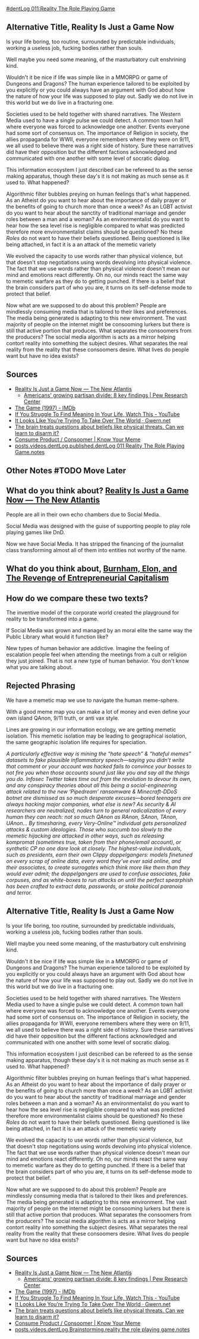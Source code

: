 [#dentLog 011:Reality The Role Playing Game](https://odysee.com/@dentropicPortal:1/dentLog011:b)

## Alternative Title, Reality Is Just a Game Now

Is your life boring, too routine, surrounded by predictable individuals, working a useless job, fucking bodies rather than souls.

Well maybe you need some meaning, of the masturbatory cult enshrining kind.

Wouldn't it be nice if life was simple like in a MMORPG or game of Dungeons and Dragons? The human experience tailored to be exploited by you explicitly or you could always have an argument with God about how the nature of how your life was supposed to play out. Sadly we do not live in this world but we do live in a fracturing one.

Societies used to be held together with shared narratives. The Western Media used to have a single pulse we could detect. A common town hall where everyone was forced to acknowledge one another. Events everyone had some sort of consensus on. The importance of Religion in society, the allies propaganda for WWII, everyone remembers where they were on 9/11, we all used to believe there was a right side of history. Sure these narratives did have their opposition but the different factions acknowledged and communicated with one another with some level of socratic dialog.

This information ecosystem I just described can be refereed to as the sense making apparatus, though these day's it is not making as much sense as it used to. What happened?

Algorithmic filter bubbles preying on human feelings that's what happened. As an Atheist do you want to hear about the importance of daily prayer or the benefits of going to church more than once a week? As an LGBT activist do you want to hear about the sanctity of traditional marriage and gender roles between a man and a woman? As an environmentalist do you want to hear how the sea level rise is negligible compared to what was predicted therefore more environmentalist claims should be questioned? No these *Roles* do not want to have their beliefs questioned. Being questioned is like being attached, in fact it is a an attack of the memetic variety

We evolved the capacity to use words rather than physical violence, but that doesn't stop negotiations using words devolving into physical violence. The fact that we use words rather than physical violence doesn't mean our mind and emotions react differently. Oh no, our minds react the same way to memetic warfare as they do to getting punched. If there is a belief that the brain considers part of who you are, it turns on its self-defense mode to protect that belief.

Now what are we supposed to do about this problem? People are mindlessly consuming media that is tailored to their likes and preferences. The media being generated is adapting to this new environment. The vast majority of people on the internet might be consooming lurkers but there is still that active portion that produces. What separates the consoomers from the producers? The social media algorithm is acts as a mirror helping contort reality into something the subject desires. What separates the real reality from the reality that these consoomers desire. What lives do people want but have no idea exists?

## Sources

* [Reality Is Just a Game Now — The New Atlantis](https://hyp.is/0vzgnEhJEe203a9c3x2Z7Q/www.thenewatlantis.com/publications/reality-is-just-a-game-now)
  * [Americans' growing partisan divide: 8 key findings | Pew Research Center](https://www.pewresearch.org/fact-tank/2017/10/05/takeaways-on-americans-growing-partisan-divide-over-political-values/)
* [The Game (1997) - IMDb](https://www.imdb.com/title/tt0119174/)
* [If You Struggle To Find Meaning In Your Life, Watch This - YouTube](https://www.youtube.com/watch?v=sLLyWBySGwg)
* [It Looks Like You’re Trying To Take Over The World · Gwern.net](https://www.gwern.net/fiction/Clippy)
* [The brain treats questions about beliefs like physical threats. Can we learn to disarm it?](https://hyp.is/i3_cWkpDEe2jnOtP5Zp7rQ/massivesci.com/articles/brain-political-beliefs-reaction-politics/)
* [Consume Product / Consoomer | Know Your Meme](https://knowyourmeme.com/memes/consume-product-consoomer)
* [posts.videos.dentLog.published.dentLog 011 Reality The Role Playing Game.notes](Reality%20The%20Role%20Playing%20Game%20Notes)

## Other Notes #TODO Move Later
<!-- 
Rendering stuff

ffmpeg -i '2022-*.mkv' -c copy dentLog011.mp4

-->


<!--
Name: 

dentLog011

Title:

#dentLog 011:Reality The Role Playing Game

Description:

#dentLog 011: Reality The Role Playing Game
https://wiki.ddaemon.org/notes/qsq690gna9i6dldbtnhkdk1/

Tags:

Philosophy Psychology SelfHelp Cringe Reflection

-->


## What do you think about? [Reality Is Just a Game Now — The New Atlantis](https://hyp.is/0vzgnEhJEe203a9c3x2Z7Q/www.thenewatlantis.com/publications/reality-is-just-a-game-now)

People are all in their own echo chambers due to Social Media.

Social Media was designed with the guise of supporting people to play role playing games like DnD.

Now we have Social Media. It has stripped the financing of the journalist class transforming almost all of them into entities not worthy of the name.

## What do you think about, [Burnham, Elon, and The Revenge of Entrepreneurial Capitalism](https://eriktorenberg.substack.com/p/burnham-elon-and-the-revenge-of-entrepreneurial#annotations:MbBvVkhOEe2t-Lv7CDXaPg)

## How do we compare these two texts?

The inventive model of the corporate world created the playground for reality to be transformed into a game.

If Social Media was grown and managed by an moral elite the same way the Public Library what would it function like?

New types of human behavior are addictive. Imagine the feeling of escalation people feel when attending the meetings from a cult or religion they just joined. That is not a new type of human behavior. You don't know what you are talking about.

## Rejected Phrasing

We have a memetic map we use to navigate the human meme-sphere.

With a good meme map you can make a lot of money and even define your own island QAnon, 9/11 truth, or anti vax style. 

Lines are growing in our information ecology, we are getting memetic isolation. This memetic isolation may be leading to geographical isolation, the same geographic isolation life requires for speciation.

*A particularly effective way is mining the “hate speech” & “hateful memes” datasets to fake plausible inflammatory speech—saying you didn’t write that comment or your account was hacked fails to convince your bosses to not fire you when those accounts ⁠sound just like you and say all the things you do. Infosec Twitter takes time out from the revolution to devour its own, and any conspiracy theories about all this being a social-engineering attack related to the new ‘Pipedream’ ransomware & Minecraft-DDoS botnet are dismissed as so much desperate excuses—bored teenagers are always hacking major companies⁠, what else is new? As security & AI researchers are neutralized, nodes turn to general radicalization of every human they can reach: not so much QAnon as RAnon, SAnon, TAnon, UAnon… By timesharing, every Very-Online™ individual gets personalized attacks & custom ideologies. Those who succumb too slowly to the memetic hijacking are attacked in other ways, such as releasing kompromat (sometimes true, taken from their phone/​email account), or synthetic CP no one dare look at closely. The highest-value individuals, such as presidents, earn their own Clippy doppelgangers: models finetuned on every scrap of online data, every word they’ve ever said online, and their associates, to create surrogates which think more like them than they would ever admit; the doppelgangers are used to confuse associates, fake corpuses, and as white-boxes to run attacks on until the perfect spearphish has been crafted to extract data, passwords, or stoke political paranoia and terror.*

## Alternative Title, Reality Is Just a Game Now

Is your life boring, too routine, surrounded by predictable individuals, working a useless job, fucking bodies rather than souls.

Well maybe you need some meaning, of the masturbatory cult enshrining kind.

Wouldn't it be nice if life was simple like in a MMORPG or game of Dungeons and Dragons? The human experience tailored to be exploited by you explicitly or you could always have an argument with God about how the nature of how your life was supposed to play out. Sadly we do not live in this world but we do live in a fracturing one.

Societies used to be held together with shared narratives. The Western Media used to have a single pulse we could detect. A common town hall where everyone was forced to acknowledge one another. Events everyone had some sort of consensus on. The importance of Religion in society, the allies propaganda for WWII, everyone remembers where they were on 9/11, we all used to believe there was a right side of history. Sure these narratives did have their opposition but the different factions acknowledged and communicated with one another with some level of socratic dialog.

This information ecosystem I just described can be refereed to as the sense making apparatus, though these day's it is not making as much sense as it used to. What happened?

Algorithmic filter bubbles preying on human feelings that's what happened. As an Atheist do you want to hear about the importance of daily prayer or the benefits of going to church more than once a week? As an LGBT activist do you want to hear about the sanctity of traditional marriage and gender roles between a man and a woman? As an environmentalist do you want to hear how the sea level rise is negligible compared to what was predicted therefore more environmentalist claims should be questioned? No these *Roles* do not want to have their beliefs questioned. Being questioned is like being attached, in fact it is a an attack of the memetic variety

We evolved the capacity to use words rather than physical violence, but that doesn't stop negotiations using words devolving into physical violence. The fact that we use words rather than physical violence doesn't mean our mind and emotions react differently. Oh no, our minds react the same way to memetic warfare as they do to getting punched. If there is a belief that the brain considers part of who you are, it turns on its self-defense mode to protect that belief.

Now what are we supposed to do about this problem? People are mindlessly consuming media that is tailored to their likes and preferences. The media being generated is adapting to this new environment. The vast majority of people on the internet might be consooming lurkers but there is still that active portion that produces. What separates the consoomers from the producers? The social media algorithm is acts as a mirror helping contort reality into something the subject desires. What separates the real reality from the reality that these consoomers desire. What lives do people want but have no idea exists?

## Sources

* [Reality Is Just a Game Now — The New Atlantis](https://hyp.is/0vzgnEhJEe203a9c3x2Z7Q/www.thenewatlantis.com/publications/reality-is-just-a-game-now)
  * [Americans' growing partisan divide: 8 key findings | Pew Research Center](https://www.pewresearch.org/fact-tank/2017/10/05/takeaways-on-americans-growing-partisan-divide-over-political-values/)
* [The Game (1997) - IMDb](https://www.imdb.com/title/tt0119174/)
* [If You Struggle To Find Meaning In Your Life, Watch This - YouTube](https://www.youtube.com/watch?v=sLLyWBySGwg)
* [It Looks Like You’re Trying To Take Over The World · Gwern.net](https://www.gwern.net/fiction/Clippy)
* [The brain treats questions about beliefs like physical threats. Can we learn to disarm it?](https://hyp.is/i3_cWkpDEe2jnOtP5Zp7rQ/massivesci.com/articles/brain-political-beliefs-reaction-politics/)
* [Consume Product / Consoomer | Know Your Meme](https://knowyourmeme.com/memes/consume-product-consoomer)
* [posts.videos.dentLog.Brainstorming.reality the role playing game.notes](Reality%20The%20Role%20Playing%20Game%20Notes)

<!-- 
Rendering stuff

ffmpeg -i '2022-*.mkv' -c copy dentLog011.mp4

-->


<!--
Name: 

dentLog011

Title:

#dentLog 011: Reality The Role Playing Game

Description:

#dentLog 011: Reality The Role Playing Game
https://wiki.ddaemon.org/notes/24awu490w0a0o5tq6m1d1rm.html

Tags:

Philosophy Psychology SelfHelp Cringe Reflection

-->